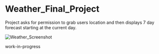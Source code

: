 # Weather_Final_Project

Project asks for permission to grab users location and then displays 7 day forecast starting at the current day.

![Weather_Screenshot](https://user-images.githubusercontent.com/77972370/145312920-62bfabdf-8ca6-486d-bd32-c946764f184b.png)

work-in-progress
